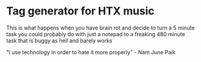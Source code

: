 # Tag generator for HTX music
This is what happens when you have brain rot and decide to turn a 5 minute task you could probably do with just a notepad to a freaking 480 minute task that is buggy as hell and barely works

"I use technology in order to hate it more properly" - Nam June Paik 

